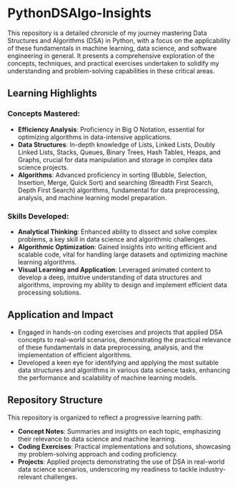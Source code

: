 # PythonDSAlgo-Insights

This repository is a detailed chronicle of my journey mastering Data Structures and Algorithms (DSA) in Python, with a focus on the applicability of these fundamentals in machine learning, data science, and software engineering in general. It presents a comprehensive exploration of the concepts, techniques, and practical exercises undertaken to solidify my understanding and problem-solving capabilities in these critical areas.

## Learning Highlights

### Concepts Mastered:

- **Efficiency Analysis**: Proficiency in Big O Notation, essential for optimizing algorithms in data-intensive applications.
- **Data Structures**: In-depth knowledge of Lists, Linked Lists, Doubly Linked Lists, Stacks, Queues, Binary Trees, Hash Tables, Heaps, and Graphs, crucial for data manipulation and storage in complex data science projects.
- **Algorithms**: Advanced proficiency in sorting (Bubble, Selection, Insertion, Merge, Quick Sort) and searching (Breadth First Search, Depth First Search) algorithms, fundamental for data preprocessing, analysis, and machine learning model preparation.

### Skills Developed:

- **Analytical Thinking**: Enhanced ability to dissect and solve complex problems, a key skill in data science and algorithmic challenges.
- **Algorithmic Optimization**: Gained insights into writing efficient and scalable code, vital for handling large datasets and optimizing machine learning algorithms.
- **Visual Learning and Application**: Leveraged animated content to develop a deep, intuitive understanding of data structures and algorithms, improving my ability to design and implement efficient data processing solutions.

## Application and Impact

- Engaged in hands-on coding exercises and projects that applied DSA concepts to real-world scenarios, demonstrating the practical relevance of these fundamentals in data preprocessing, analysis, and the implementation of efficient algorithms.
- Developed a keen eye for identifying and applying the most suitable data structures and algorithms in various data science tasks, enhancing the performance and scalability of machine learning models.

## Repository Structure

This repository is organized to reflect a progressive learning path:
- **Concept Notes**: Summaries and insights on each topic, emphasizing their relevance to data science and machine learning.
- **Coding Exercises**: Practical implementations and solutions, showcasing my problem-solving approach and coding proficiency.
- **Projects**: Applied projects demonstrating the use of DSA in real-world data science scenarios, underscoring my readiness to tackle industry-relevant challenges.



